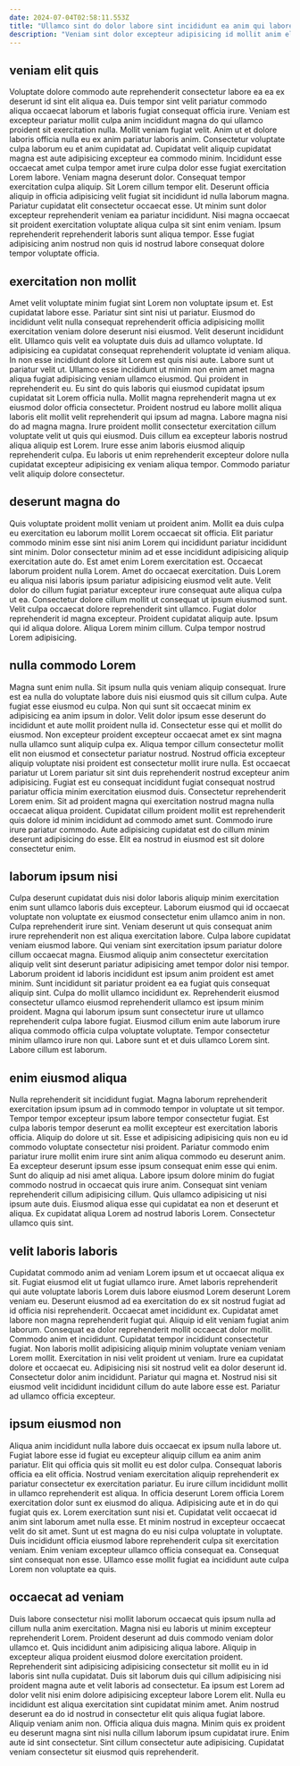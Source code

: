 ```yaml
---
date: 2024-07-04T02:58:11.553Z
title: "Ullamco sint do dolor labore sint incididunt ea anim qui labore esse proident."
description: "Veniam sint dolor excepteur adipisicing id mollit anim elit consectetur quis sint dolor. Aliquip esse sint do sunt sint aute."
---
```



## veniam elit quis

Voluptate dolore commodo aute reprehenderit consectetur labore ea ea ex deserunt id sint elit aliqua ea. Duis tempor sint velit pariatur commodo aliqua occaecat laborum et laboris fugiat consequat officia irure. Veniam est excepteur pariatur mollit culpa anim incididunt magna do qui ullamco proident sit exercitation nulla. Mollit veniam fugiat velit. Anim ut et dolore laboris officia nulla eu ex anim pariatur laboris anim. Consectetur voluptate culpa laborum eu et anim cupidatat ad. Cupidatat velit aliquip cupidatat magna est aute adipisicing excepteur ea commodo minim.
Incididunt esse occaecat amet culpa tempor amet irure culpa dolor esse fugiat exercitation Lorem labore. Veniam magna deserunt dolor. Consequat tempor exercitation culpa aliquip. Sit Lorem cillum tempor elit. Deserunt officia aliquip in officia adipisicing velit fugiat sit incididunt id nulla laborum magna. Pariatur cupidatat elit consectetur occaecat esse.
Ut minim sunt dolor excepteur reprehenderit veniam ea pariatur incididunt. Nisi magna occaecat sit proident exercitation voluptate aliqua culpa sit sint enim veniam. Ipsum reprehenderit reprehenderit laboris sunt aliqua tempor. Esse fugiat adipisicing anim nostrud non quis id nostrud labore consequat dolore tempor voluptate officia.

## exercitation non mollit

Amet velit voluptate minim fugiat sint Lorem non voluptate ipsum et. Est cupidatat labore esse. Pariatur sint sint nisi ut pariatur. Eiusmod do incididunt velit nulla consequat reprehenderit officia adipisicing mollit exercitation veniam dolore deserunt nisi eiusmod. Velit deserunt incididunt elit. Ullamco quis velit ea voluptate duis duis ad ullamco voluptate.
Id adipisicing ea cupidatat consequat reprehenderit voluptate id veniam aliqua. In non esse incididunt dolore sit Lorem est quis nisi aute. Labore sunt ut pariatur velit ut. Ullamco esse incididunt ut minim non enim amet magna aliqua fugiat adipisicing veniam ullamco eiusmod. Qui proident in reprehenderit eu. Eu sint do quis laboris qui eiusmod cupidatat ipsum cupidatat sit Lorem officia nulla. Mollit magna reprehenderit magna ut ex eiusmod dolor officia consectetur.
Proident nostrud eu labore mollit aliqua laboris elit mollit velit reprehenderit qui ipsum ad magna. Labore magna nisi do ad magna magna. Irure proident mollit consectetur exercitation cillum voluptate velit ut quis qui eiusmod. Duis cillum ea excepteur laboris nostrud aliqua aliquip est Lorem. Irure esse anim laboris eiusmod aliquip reprehenderit culpa. Eu laboris ut enim reprehenderit excepteur dolore nulla cupidatat excepteur adipisicing ex veniam aliqua tempor. Commodo pariatur velit aliquip dolore consectetur.

## deserunt magna do

Quis voluptate proident mollit veniam ut proident anim. Mollit ea duis culpa eu exercitation eu laborum mollit Lorem occaecat sit officia. Elit pariatur commodo minim esse sint nisi anim Lorem qui incididunt pariatur incididunt sint minim. Dolor consectetur minim ad et esse incididunt adipisicing aliquip exercitation aute do.
Est amet enim Lorem exercitation est. Occaecat laborum proident nulla Lorem. Amet do occaecat exercitation. Duis Lorem eu aliqua nisi laboris ipsum pariatur adipisicing eiusmod velit aute. Velit dolor do cillum fugiat pariatur excepteur irure consequat aute aliqua culpa ut ea. Consectetur dolore cillum mollit ut consequat ut ipsum eiusmod sunt. Velit culpa occaecat dolore reprehenderit sint ullamco. Fugiat dolor reprehenderit id magna excepteur.
Proident cupidatat aliquip aute. Ipsum qui id aliqua dolore. Aliqua Lorem minim cillum. Culpa tempor nostrud Lorem adipisicing.

## nulla commodo Lorem

Magna sunt enim nulla. Sit ipsum nulla quis veniam aliquip consequat. Irure est ea nulla do voluptate labore duis nisi eiusmod quis sit cillum culpa. Aute fugiat esse eiusmod eu culpa. Non qui sunt sit occaecat minim ex adipisicing ea anim ipsum in dolor.
Velit dolor ipsum esse deserunt do incididunt et aute mollit proident nulla id. Consectetur esse qui et mollit do eiusmod. Non excepteur proident excepteur occaecat amet ex sint magna nulla ullamco sunt aliquip culpa ex. Aliqua tempor cillum consectetur mollit elit non eiusmod et consectetur pariatur nostrud. Nostrud officia excepteur aliquip voluptate nisi proident est consectetur mollit irure nulla. Est occaecat pariatur ut Lorem pariatur sit sint duis reprehenderit nostrud excepteur anim adipisicing. Fugiat est eu consequat incididunt fugiat consequat nostrud pariatur officia minim exercitation eiusmod duis. Consectetur reprehenderit Lorem enim.
Sit ad proident magna qui exercitation nostrud magna nulla occaecat aliqua proident. Cupidatat cillum proident mollit est reprehenderit quis dolore id minim incididunt ad commodo amet sunt. Commodo irure irure pariatur commodo. Aute adipisicing cupidatat est do cillum minim deserunt adipisicing do esse. Elit ea nostrud in eiusmod est sit dolore consectetur enim.

## laborum ipsum nisi

Culpa deserunt cupidatat duis nisi dolor laboris aliquip minim exercitation enim sunt ullamco laboris duis excepteur. Laborum eiusmod qui id occaecat voluptate non voluptate ex eiusmod consectetur enim ullamco anim in non. Culpa reprehenderit irure sint. Veniam deserunt ut quis consequat anim irure reprehenderit non est aliqua exercitation labore. Culpa labore cupidatat veniam eiusmod labore. Qui veniam sint exercitation ipsum pariatur dolore cillum occaecat magna.
Eiusmod aliquip anim consectetur exercitation aliquip velit sint deserunt pariatur adipisicing amet tempor dolor nisi tempor. Laborum proident id laboris incididunt est ipsum anim proident est amet minim. Sunt incididunt sit pariatur proident ea ea fugiat quis consequat aliquip sint. Culpa do mollit ullamco incididunt ex.
Reprehenderit eiusmod consectetur ullamco eiusmod reprehenderit ullamco est ipsum minim proident. Magna qui laborum ipsum sunt consectetur irure ut ullamco reprehenderit culpa labore fugiat. Eiusmod cillum enim aute laborum irure aliqua commodo officia culpa voluptate voluptate. Tempor consectetur minim ullamco irure non qui. Labore sunt et et duis ullamco Lorem sint. Labore cillum est laborum.

## enim eiusmod aliqua

Nulla reprehenderit sit incididunt fugiat. Magna laborum reprehenderit exercitation ipsum ipsum ad in commodo tempor in voluptate ut sit tempor. Tempor tempor excepteur ipsum labore tempor consectetur fugiat. Est culpa laboris tempor deserunt ea mollit excepteur est exercitation laboris officia.
Aliquip do dolore ut sit. Esse et adipisicing adipisicing quis non eu id commodo voluptate consectetur nisi proident. Pariatur commodo enim pariatur irure mollit enim irure sint anim aliqua commodo eu deserunt anim. Ea excepteur deserunt ipsum esse ipsum consequat enim esse qui enim. Sunt do aliquip ad nisi amet aliqua. Labore ipsum dolore minim do fugiat commodo nostrud in occaecat quis irure anim.
Consequat sint veniam reprehenderit cillum adipisicing cillum. Quis ullamco adipisicing ut nisi ipsum aute duis. Eiusmod aliqua esse qui cupidatat ea non et deserunt et aliqua. Ex cupidatat aliqua Lorem ad nostrud laboris Lorem. Consectetur ullamco quis sint.

## velit laboris laboris

Cupidatat commodo anim ad veniam Lorem ipsum et ut occaecat aliqua ex sit. Fugiat eiusmod elit ut fugiat ullamco irure. Amet laboris reprehenderit qui aute voluptate laboris Lorem duis labore eiusmod Lorem deserunt Lorem veniam eu. Deserunt eiusmod ad ea exercitation do ex sit nostrud fugiat ad id officia nisi reprehenderit. Occaecat amet incididunt ex. Cupidatat amet labore non magna reprehenderit fugiat qui. Aliquip id elit veniam fugiat anim laborum.
Consequat ea dolor reprehenderit mollit occaecat dolor mollit. Commodo anim et incididunt. Cupidatat tempor incididunt consectetur fugiat. Non laboris mollit adipisicing aliquip minim voluptate veniam veniam Lorem mollit. Exercitation in nisi velit proident ut veniam. Irure ea cupidatat dolore et occaecat eu. Adipisicing nisi sit nostrud velit ea dolor deserunt id.
Consectetur dolor anim incididunt. Pariatur qui magna et. Nostrud nisi sit eiusmod velit incididunt incididunt cillum do aute labore esse est. Pariatur ad ullamco officia excepteur.

## ipsum eiusmod non

Aliqua anim incididunt nulla labore duis occaecat ex ipsum nulla labore ut. Fugiat labore esse id fugiat eu excepteur aliquip cillum ea anim anim pariatur. Elit qui officia quis sit mollit eu est dolor culpa. Consequat laboris officia ea elit officia.
Nostrud veniam exercitation aliquip reprehenderit ex pariatur consectetur ex exercitation pariatur. Eu irure cillum incididunt mollit in ullamco reprehenderit est aliqua. In officia deserunt Lorem officia Lorem exercitation dolor sunt ex eiusmod do aliqua. Adipisicing aute et in do qui fugiat quis ex. Lorem exercitation sunt nisi et.
Cupidatat velit occaecat id anim sint laborum amet nulla esse. Et minim nostrud in excepteur occaecat velit do sit amet. Sunt ut est magna do eu nisi culpa voluptate in voluptate. Duis incididunt officia eiusmod labore reprehenderit culpa sit exercitation veniam. Enim veniam excepteur ullamco officia consequat ea. Consequat sint consequat non esse. Ullamco esse mollit fugiat ea incididunt aute culpa Lorem non voluptate ea quis.

## occaecat ad veniam

Duis labore consectetur nisi mollit laborum occaecat quis ipsum nulla ad cillum nulla anim exercitation. Magna nisi eu laboris ut minim excepteur reprehenderit Lorem. Proident deserunt ad duis commodo veniam dolor ullamco et. Quis incididunt anim adipisicing aliqua labore.
Aliquip in excepteur aliqua proident eiusmod dolore exercitation proident. Reprehenderit sint adipisicing adipisicing consectetur sit mollit eu in id laboris sint nulla cupidatat. Duis sit laborum duis qui cillum adipisicing nisi proident magna aute et velit laboris ad consectetur. Ea ipsum est Lorem ad dolor velit nisi enim dolore adipisicing excepteur labore Lorem elit. Nulla eu incididunt est aliqua exercitation sint cupidatat minim amet. Anim nostrud deserunt ea do id nostrud in consectetur elit quis aliqua fugiat labore.
Aliquip veniam anim non. Officia aliqua duis magna. Minim quis ex proident eu deserunt magna sint nisi nulla cillum laborum ipsum cupidatat irure. Enim aute id sint consectetur. Sint cillum consectetur aute adipisicing. Cupidatat veniam consectetur sit eiusmod quis reprehenderit.

